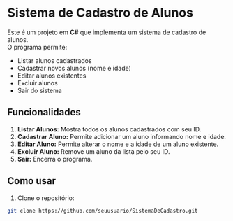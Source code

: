 # Sistema de Cadastro de Alunos

Este é um projeto em **C#** que implementa um sistema de cadastro de alunos.  
O programa permite:

- Listar alunos cadastrados
- Cadastrar novos alunos (nome e idade)
- Editar alunos existentes
- Excluir alunos
- Sair do sistema

## Funcionalidades

1. **Listar Alunos:** Mostra todos os alunos cadastrados com seu ID.  
2. **Cadastrar Aluno:** Permite adicionar um aluno informando nome e idade.  
3. **Editar Aluno:** Permite alterar o nome e a idade de um aluno existente.  
4. **Excluir Aluno:** Remove um aluno da lista pelo seu ID.  
5. **Sair:** Encerra o programa.

## Como usar

1. Clone o repositório:

```bash
git clone https://github.com/seuusuario/SistemaDeCadastro.git
